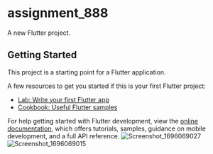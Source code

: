 # assignment_888

A new Flutter project.

## Getting Started

This project is a starting point for a Flutter application.

A few resources to get you started if this is your first Flutter project:

- [Lab: Write your first Flutter app](https://docs.flutter.dev/get-started/codelab)
- [Cookbook: Useful Flutter samples](https://docs.flutter.dev/cookbook)

For help getting started with Flutter development, view the
[online documentation](https://docs.flutter.dev/), which offers tutorials,
samples, guidance on mobile development, and a full API reference.
![Screenshot_1696069027](https://github.com/TarekRakib89/assignment_888/assets/143186980/81312f2b-47be-4750-8c30-61b39b50f5e0)
![Screenshot_1696069015](https://github.com/TarekRakib89/assignment_888/assets/143186980/b55733da-bab8-4fc9-83af-ce13a7b94fc7)


